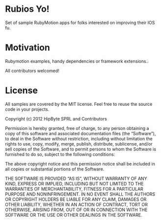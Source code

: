 Rubios Yo!
==========

Set of sample RubyMotion apps for folks interested on improving their IOS fu.

Motivation
==========

Rubymotion examples, handy dependencies or framework extensions..

All contributors welcomed!

License
==========

All samples are covered by the MIT license. Feel free to reuse the source code in your projects.

  Copyright (c) 2012 HipByte SPRL and Contributors

  Permission is hereby granted, free of charge, to any person
  obtaining a copy of this software and associated documentation
  files (the “Software”), to deal in the Software without
  restriction, including without limitation the rights to use,
  copy, modify, merge, publish, distribute, sublicense, and/or sell
  copies of the Software, and to permit persons to whom the
  Software is furnished to do so, subject to the following
  conditions:

  The above copyright notice and this permission notice shall be
  included in all copies or substantial portions of the Software.

  THE SOFTWARE IS PROVIDED “AS IS”, WITHOUT WARRANTY OF ANY KIND,
  EXPRESS OR IMPLIED, INCLUDING BUT NOT LIMITED TO THE WARRANTIES
  OF MERCHANTABILITY, FITNESS FOR A PARTICULAR PURPOSE AND
  NONINFRINGEMENT. IN NO EVENT SHALL THE AUTHORS OR COPYRIGHT
  HOLDERS BE LIABLE FOR ANY CLAIM, DAMAGES OR OTHER LIABILITY,
  WHETHER IN AN ACTION OF CONTRACT, TORT OR OTHERWISE, ARISING
  FROM, OUT OF OR IN CONNECTION WITH THE SOFTWARE OR THE USE OR
  OTHER DEALINGS IN THE SOFTWARE. 
